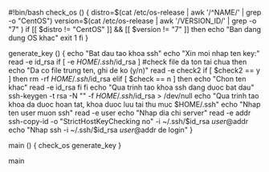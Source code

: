 #!bin/bash
check_os ()
{
	distro=$(cat /etc/os-release | awk '/^NAME/' | grep -o "CentOS")
	version=$(cat /etc/os-release | awk '/VERSION_ID/' | grep -o "7" )
	if [[ $distro != "CentOS" ]] && [[ $version != "7" ]]
	then
		echo "Ban dang dung OS khac"
		exit 1
	fi
} 

generate_key ()
{
echo "Bat dau tao khoa ssh"
echo "Xin moi nhap ten key:"
read -e id_rsa
if [ -e $HOME/.ssh/$id_rsa ] #check file da ton tai chua
then
	echo "Da co file trung ten, ghi de ko (y/n)"
	read -e check2
	if [ $check2 == y ]
	then 
		rm -rf $HOME/.ssh/$id_rsa
	elif [ $check == n ]
	then 
		echo "Chon ten khac"
		read -e id_rsa
	fi
fi
echo "Qua trinh tao khoa ssh dang duoc bat dau"
ssh-keygen -t rsa -N "" -f $HOME/.ssh/$id_rsa > /dev/null
echo "Qua trinh tao khoa da duoc hoan tat, khoa duoc luu tai thu muc $HOME/.ssh"
echo "Nhap ten user muon ssh"
read -e user
echo "Nhap dia chi server"
read -e addr
ssh-copy-id -o "StrictHostKeyChecking no" -i ~/.ssh/$id_rsa $user@$addr
echo "Nhap ssh -i ~/.ssh/$id_rsa $user@$addr de login"
}

main ()
{
	check_os
	generate_key
}

main